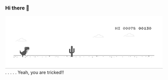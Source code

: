 ### Hi there 👋

![Dino](https://github.com/vinujakhatode/vinujakhatode/blob/master/dino.gif)
.
.
.
.
.
Yeah, you are tricked!!
<!--
**vinujakhatode/vinujakhatode** is a ✨ _special_ ✨ repository because its `README.md` (this file) appears on your GitHub profile.

Here are some ideas to get you started:

- 🔭 I’m currently working on ...
- 🌱 I’m currently learning ...
- 👯 I’m looking to collaborate on ...
- 🤔 I’m looking for help with ...
- 💬 Ask me about ...
- 📫 How to reach me: ...
- 😄 Pronouns: ...
- ⚡ Fun fact: ...
-->

